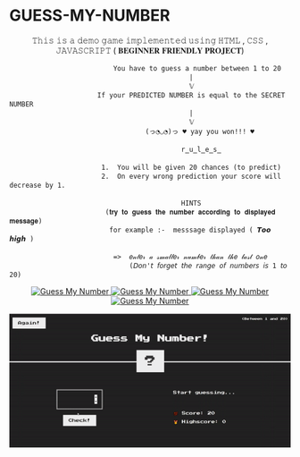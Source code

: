 # GUESS-MY-NUMBER 
  <p align="center">
 𝚃𝚑𝚒𝚜 𝚒𝚜 𝚊 𝚍𝚎𝚖𝚘 𝚐𝚊𝚖𝚎 𝚒𝚖𝚙𝚕𝚎𝚖𝚎𝚗𝚝𝚎𝚍 𝚞𝚜𝚒𝚗𝚐 𝙷𝚃𝙼𝙻 , 𝙲𝚂𝚂 , 𝙹𝙰𝚅𝙰𝚂𝙲𝚁𝙸𝙿𝚃  ( 𝐁𝐄𝐆𝐈𝐍𝐍𝐄𝐑 𝐅𝐑𝐈𝐄𝐍𝐃𝐋𝐘 𝐏𝐑𝐎𝐉𝐄𝐂𝐓)
 </p>
 
                                                             
                                                            
                                                             
                                                                    
                              You have to guess a number between 1 to 20 
                                                 |
                                                 𝕍
                          If your PREDICTED NUMBER is equal to the SECRET NUMBER 
                                                 |
                                                 𝕍
                                      (っ◔◡◔)っ ♥ yay you won!!! ♥
                                                                             
                                               r̳u̳l̳e̳s̳
                                                                      
                           1.  You will be given 20 chances (to predict)
                           2.  On every wrong prediction your score will decrease by 1.
                                                                 
                                               HINTS
                            (𝐭𝐫𝐲 𝐭𝐨 𝐠𝐮𝐞𝐬𝐬 𝐭𝐡𝐞 𝐧𝐮𝐦𝐛𝐞𝐫 𝐚𝐜𝐜𝐨𝐫𝐝𝐢𝐧𝐠 𝐭𝐨 𝐝𝐢𝐬𝐩𝐥𝐚𝐲𝐞𝐝 𝐦𝐞𝐬𝐬𝐚𝐠𝐞)
                             for example :-  messsage displayed ( 𝙏𝙤𝙤 𝙝𝙞𝙜𝙝 )
                                                             
                              =>  𝑒𝓃𝓉𝑒𝓇 𝒶 𝓈𝓂𝒶𝓁𝓁𝑒𝓇 𝓃𝓊𝓂𝒷𝑒𝓇 𝓉𝒽𝒶𝓃 𝓉𝒽𝑒 𝓁𝒶𝓈𝓉 𝑜𝓃𝑒
                                  (𝘋𝘰𝘯'𝘵 𝘧𝘰𝘳𝘨𝘦𝘵 𝘵𝘩𝘦 𝘳𝘢𝘯𝘨𝘦 𝘰𝘧 𝘯𝘶𝘮𝘣𝘦𝘳𝘴 𝘪𝘴 1 𝘵𝘰 20) 
  <p align="center">                   
  <a href="https://github.com/08Gunjan/GUESS-MY-NUMBER/fork" target="blank">            
  <img src="https://img.shields.io/github/forks/08Gunjan/GUESS-MY-NUMBER?style=flat-square" alt="Guess My Number"/>
</a>
<a href="https://github.com/08Gunjan/GUESS-MY-NUMBER/stargazers" target="blank">
<img src="https://img.shields.io/github/stars/08Gunjan/GUESS-MY-NUMBER?style=flat-square" alt="Guess My Number"/>
</a>
<a href="https://github.com/8Gunjan/GUESS-MY-NUMBER/issues" target="blank">
<img src="https://img.shields.io/github/issues/08Gunjan/GUESS-MY-NUMBER?style=flat-square" alt="Guess My Number"/>
</a>
<a href="https://github.com/08Gunjan/GUESS-MY-NUMBER/pulls" target="blank">
<img src="https://img.shields.io/github/issues-pr/08Gunjan/GUESS-MY-NUMBER?style=flat-square" alt="Guess My Number"/>
</a>
</p>
    <p align="center">      
   <img src="./videos/guess the number.gif" alt="Demo of Guess The Number">
   <br>
 </p> 
  
                                                                         
